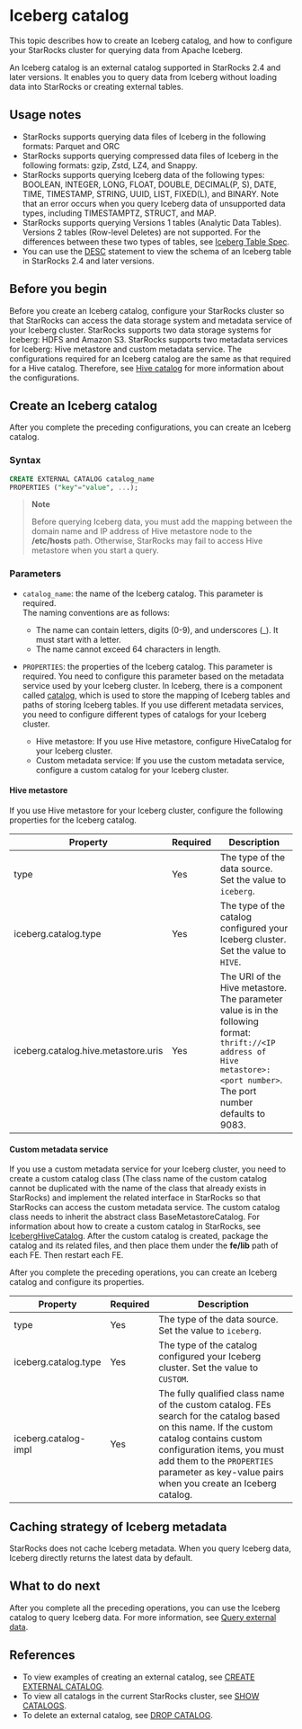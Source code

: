 # Iceberg catalog

This topic describes how to create an Iceberg catalog, and how to configure your StarRocks cluster for querying data from Apache Iceberg.

An Iceberg catalog is an external catalog supported in StarRocks 2.4 and later versions. It enables you to query data from Iceberg without loading data into StarRocks or creating external tables.

## Usage notes

- StarRocks supports querying data files of Iceberg in the following formats: Parquet and ORC
- StarRocks supports querying compressed data files of Iceberg in the following formats: gzip, Zstd, LZ4, and Snappy.
- StarRocks supports querying Iceberg data of the following types: BOOLEAN, INTEGER, LONG, FLOAT, DOUBLE, DECIMAL(P, S), DATE, TIME, TIMESTAMP, STRING, UUID, LIST, FIXED(L), and BINARY. Note that an error occurs when you query Iceberg data of unsupported data types, including TIMESTAMPTZ, STRUCT, and MAP.
- StarRocks supports querying Versions 1 tables (Analytic Data Tables). Versions 2 tables (Row-level Deletes) are not supported. For the differences between these two types of tables, see [Iceberg Table Spec](https://iceberg.apache.org/spec/).
- You can use the [DESC](../../sql-reference/sql-statements/Utility/DESCRIBE.md) statement to view the schema of an Iceberg table in StarRocks 2.4 and later versions.

## Before you begin

Before you create an Iceberg catalog, configure your StarRocks cluster so that StarRocks can access the data storage system and metadata service of your Iceberg cluster. StarRocks supports two data storage systems for Iceberg: HDFS and Amazon S3. StarRocks supports two metadata services for Iceberg: Hive metastore and custom metadata service. The configurations required for an Iceberg catalog are the same as that required for a Hive catalog. Therefore, see [Hive catalog](../catalog/hive_catalog.md) for more information about the configurations.

## Create an Iceberg catalog

After you complete the preceding configurations, you can create an Iceberg catalog.

### Syntax

```SQL
CREATE EXTERNAL CATALOG catalog_name 
PROPERTIES ("key"="value", ...);
```

> **Note**
>
> Before querying Iceberg data, you must add the mapping between the domain name and IP address of Hive metastore node to the **/etc/hosts** path. Otherwise, StarRocks may fail to access Hive metastore when you start a query.

### Parameters

- `catalog_name`: the name of the Iceberg catalog. This parameter is required.<br>The naming conventions are as follows:
  - The name can contain letters, digits (0-9), and underscores (_). It must start with a letter.
  - The name cannot exceed 64 characters in length.

- `PROPERTIES`: the properties of the Iceberg catalog. This parameter is required. You need to configure this parameter based on the metadata service used by your Iceberg cluster. In Iceberg, there is a component called [catalog](https://iceberg.apache.org/docs/latest/configuration/#catalog-properties), which is used to store the mapping of Iceberg tables and paths of storing Iceberg tables. If you use different metadata services, you need to configure different types of catalogs for your Iceberg cluster.
  - Hive metastore: If you use Hive metastore, configure HiveCatalog for your Iceberg cluster.
  - Custom metadata service: If you use the custom metadata service, configure a custom catalog for your Iceberg cluster.

#### Hive metastore

If you use Hive metastore for your Iceberg cluster, configure the following properties for the Iceberg catalog.

| **Property**           | **Required** | **Description**                                              |
| ---------------------- | ------------ | ------------------------------------------------------------ |
| type                   | Yes          | The type of the data source. Set the value to `iceberg`.     |
| iceberg.catalog.type   | Yes          | The type of the catalog configured your Iceberg cluster. Set the value to `HIVE`. |
| iceberg.catalog.hive.metastore.uris    | Yes          | The URI of the Hive metastore. The parameter value is in the following format: `thrift://<IP address of Hive metastore>:<port number>`. The port number defaults to 9083. |

#### Custom metadata service

If you use a custom metadata service for your Iceberg cluster, you need to create a custom catalog class (The class name of the custom catalog cannot be duplicated with the name of the class that already exists in StarRocks) and implement the related interface in StarRocks so that StarRocks can access the custom metadata service. The custom catalog class needs to inherit the abstract class BaseMetastoreCatalog. For information about how to create a custom catalog in StarRocks, see [IcebergHiveCatalog](https://github.com/StarRocks/starrocks/blob/main/fe/fe-core/src/main/java/com/starrocks/external/iceberg/IcebergHiveCatalog.java). After the custom catalog is created, package the catalog and its related files, and then place them under the **fe/lib** path of each FE. Then restart each FE.

After you complete the preceding operations, you can create an Iceberg catalog and configure its properties.

| **Property**           | **Required** | **Description**                                              |
| ---------------------- | ------------ | ------------------------------------------------------------ |
| type                   | Yes          | The type of the data source. Set the value to `iceberg`.     |
| iceberg.catalog.type   | Yes          | The type of the catalog configured your Iceberg cluster. Set the value to `CUSTOM`. |
| iceberg.catalog-impl   | Yes          | The fully qualified class name of the custom catalog. FEs search for the catalog based on this name. If the custom catalog contains custom configuration items, you must add them to the `PROPERTIES` parameter as key-value pairs when you create an Iceberg catalog. |

## Caching strategy of Iceberg metadata

StarRocks does not cache Iceberg metadata. When you query Iceberg data, Iceberg directly returns the latest data by default.

## What to do next

After you complete all the preceding operations, you can use the Iceberg catalog to query Iceberg data. For more information, see [Query external data](../catalog/query_external_data.md).

## References

- To view examples of creating an external catalog, see [CREATE EXTERNAL CATALOG](../../sql-reference/sql-statements/data-definition/CREATE%20EXTERNAL%20CATALOG.md).
- To view all catalogs in the current StarRocks cluster, see [SHOW CATALOGS](../../sql-reference/sql-statements/data-manipulation/SHOW%20CATALOGS.md).
- To delete an external catalog, see [DROP CATALOG](../../sql-reference/sql-statements/data-definition/DROP%20CATALOG.md).
